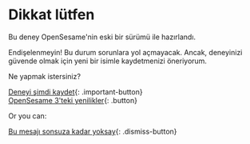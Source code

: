 # Dikkat lütfen

Bu deney OpenSesame'nin eski bir sürümü ile hazırlandı.

Endişelenmeyin! Bu durum sorunlara yol açmayacak. Ancak, deneyinizi güvende olmak için yeni bir isimle kaydetmenizi öneriyorum.

Ne yapmak istersiniz?

[Deneyi şimdi kaydet](opensesame://action.save){: .important-button} <br />
[OpenSesame 3'teki yenilikler](new:html://osdoc.cogsci.nl/3.1/important-changes-3/){: .button} <br />

Or you can:

[Bu mesajı sonsuza kadar yoksay](opensesame://event.os3n_dismiss_old_experiment){: .dismiss-button}
